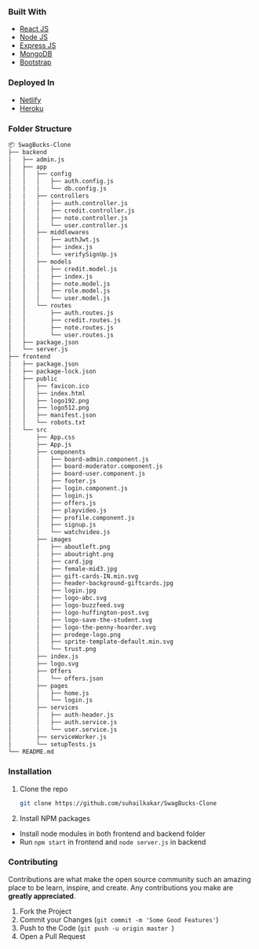 ### Built With
* [React JS](https://reactjs.org/)
* [Node JS](https://nodejs.org/en/)
* [Express JS](https://expressjs.com/)
* [MongoDB](https://www.mongodb.com/)
* [Bootstrap](https://react-bootstrap.github.io/)

### Deployed In
* [Netlify](https://netlify.com/)
* [Heroku](https://www.heroku.com/)

### Folder Structure


```bash
📦 SwagBucks-Clone
├── backend
│   ├── admin.js
│   ├── app
│   │   ├── config
│   │   │   ├── auth.config.js
│   │   │   └── db.config.js
│   │   ├── controllers
│   │   │   ├── auth.controller.js
│   │   │   ├── credit.controller.js
│   │   │   ├── note.controller.js
│   │   │   └── user.controller.js
│   │   ├── middlewares
│   │   │   ├── authJwt.js
│   │   │   ├── index.js
│   │   │   └── verifySignUp.js
│   │   ├── models
│   │   │   ├── credit.model.js
│   │   │   ├── index.js
│   │   │   ├── note.model.js
│   │   │   ├── role.model.js
│   │   │   └── user.model.js
│   │   └── routes
│   │       ├── auth.routes.js
│   │       ├── credit.routes.js
│   │       ├── note.routes.js
│   │       └── user.routes.js
│   ├── package.json
│   └── server.js
├── frontend
│   ├── package.json
│   ├── package-lock.json
│   ├── public
│   │   ├── favicon.ico
│   │   ├── index.html
│   │   ├── logo192.png
│   │   ├── logo512.png
│   │   ├── manifest.json
│   │   └── robots.txt
│   └── src
│       ├── App.css
│       ├── App.js
│       ├── components
│       │   ├── board-admin.component.js
│       │   ├── board-moderator.component.js
│       │   ├── board-user.component.js
│       │   ├── footer.js
│       │   ├── login.component.js
│       │   ├── login.js
│       │   ├── offers.js
│       │   ├── playvideo.js
│       │   ├── profile.component.js
│       │   ├── signup.js
│       │   └── watchvideo.js
│       ├── images
│       │   ├── aboutleft.png
│       │   ├── aboutright.png
│       │   ├── card.jpg
│       │   ├── female-mid3.jpg
│       │   ├── gift-cards-IN.min.svg
│       │   ├── header-background-giftcards.jpg
│       │   ├── login.jpg
│       │   ├── logo-abc.svg
│       │   ├── logo-buzzfeed.svg
│       │   ├── logo-huffington-post.svg
│       │   ├── logo-save-the-student.svg
│       │   ├── logo-the-penny-hoarder.svg
│       │   ├── prodege-logo.png
│       │   ├── sprite-template-default.min.svg
│       │   └── trust.png
│       ├── index.js
│       ├── logo.svg
│       ├── Offers
│       │   └── offers.json
│       ├── pages
│       │   ├── home.js
│       │   └── login.js
│       ├── services
│       │   ├── auth-header.js
│       │   ├── auth.service.js
│       │   └── user.service.js
│       ├── serviceWorker.js
│       └── setupTests.js
└── README.md
```




### Installation

1. Clone the repo
   ```sh
   git clone https://github.com/suhailkakar/SwagBucks-Clone
   ```
2. Install NPM packages

* Install node modules in both frontend and backend folder
* Run `npm start` in frontend and `node server.js` in backend


### Contributing

Contributions are what make the open source community such an amazing place to be learn, inspire, and create. Any contributions you make are **greatly appreciated**.

1. Fork the Project
3. Commit your Changes (`git commit -m 'Some Good Features'`)
4. Push to the Code (`git push -u origin master `)
5. Open a Pull Request
